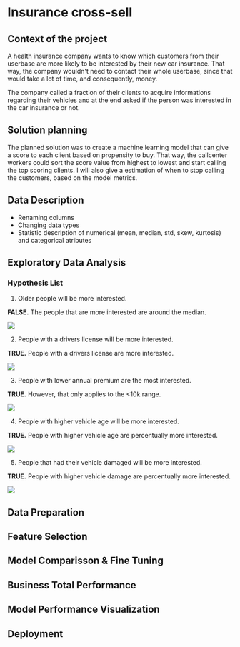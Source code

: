 # Insurance cross-sell 

## Context of the project

A health insurance company wants to know which customers from their userbase are more likely to be interested by their new car insurance. That way, the company wouldn't need to contact their whole userbase, since that would take a lot of time, and consequently, money.

The company called a fraction of their clients to acquire informations regarding their vehicles and at the end asked if the person was interested in the car insurance or not.

## Solution planning

The planned solution was to create a machine learning model that can give a score to each client based on propensity to buy. That way, the callcenter workers could sort the score value from highest to lowest and start calling the top scoring clients. I will also give a estimation of when to stop calling the customers, based on the model metrics.

## Data Description
- Renaming columns
- Changing data types
- Statistic description of numerical (mean, median, std, skew, kurtosis) and categorical atributes

## Exploratory Data Analysis 

### Hypothesis List

1. Older people will be more interested.

__FALSE.__ The people that are more interested are around the median.

![](https://img001.prntscr.com/file/img001/MJ2fnd2kSqOgkZOS_eLogA.png)

2. People with a drivers license will be more interested.

__TRUE.__ People with a drivers license are more interested.

![](https://img001.prntscr.com/file/img001/ZwaD54ZgSV68z8dltBae8A.png)

3. People with lower annual premium are the most interested.

__TRUE.__ However, that only applies to the <10k range.

![](https://img001.prntscr.com/file/img001/FFkF2rfCSZWVCz5bBoTvlQ.png)

4. People with higher vehicle age will be more interested.

__TRUE.__ People with higher vehicle age are percentually more interested.

![](https://img001.prntscr.com/file/img001/4v5rlJVvSSmEL44F5UsA6A.png)


5. People that had their vehicle damaged will be more interested.

__TRUE.__ People with higher vehicle damage are percentually more interested.

![](https://img001.prntscr.com/file/img001/-JPedch9QZq36dwVd-sbbA.png)

## Data Preparation
## Feature Selection
## Model Comparisson & Fine Tuning
## Business Total Performance
## Model Performance Visualization
## Deployment

